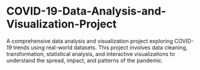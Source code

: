 # COVID-19-Data-Analysis-and-Visualization-Project
A comprehensive data analysis and visualization project exploring COVID-19 trends using real-world datasets. This project involves data cleaning, transformation, statistical analysis, and interactive visualizations to understand the spread, impact, and patterns of the pandemic.
